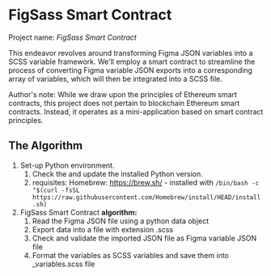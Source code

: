 # FigSass Smart Contract

Project name: _FigSass Smart Contract_

This endeavor revolves around transforming Figma JSON variables into a SCSS variable framework. We'll employ a smart contract to streamline the process of converting Figma variable JSON exports into a corresponding array of variables, which will then be integrated into a SCSS file.

Author's note: While we draw upon the principles of Ethereum smart contracts, this project does not pertain to blockchain Ethereum smart contracts. Instead, it operates as a mini-application based on smart contract principles.

## The Algorithm

1. Set-up Python environment.
   1. Check the and update the installed Python version.
   2. requisites: Homebrew: <https://brew.sh/> - installed with `/bin/bash -c "$(curl -fsSL https://raw.githubusercontent.com/Homebrew/install/HEAD/install.sh)`
2. FigSass Smart Contract **algorithm:**
   1. Read the Figma JSON file using a python data object
   2. Export data into a file with extension .scss
   3. Check and validate the imported JSON file as Figma variable JSON file
   4. Format the variables as SCSS variables and save them into \_variables.scss file
